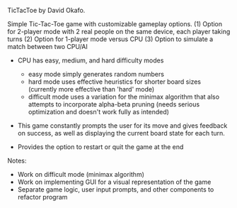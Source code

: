 TicTacToe by David Okafo.

Simple Tic-Tac-Toe game with customizable gameplay options.
(1) Option for 2-player mode with 2 real people on the same device, each player taking turns
(2) Option for 1-player mode versus CPU
(3) Option to simulate a match between two CPU/AI

- CPU has easy, medium, and hard difficulty modes
  - easy mode simply generates random numbers
  - hard mode uses effective heuristics for shorter board sizes (currently more effective than 'hard' mode)
  - difficult mode uses a variation for the minimax algorithm that also attempts to incorporate alpha-beta pruning (needs serious optimization and doesn't work fully as intended)
  

- This game constantly prompts the user for its move and gives feedback on success, as well as displaying the current board state for each turn.
- Provides the option to restart or quit the game at the end


Notes:
- Work on difficult mode (minimax algorithm)
- Work on implementing GUI for a visual representation of the game
- Separate game logic, user input prompts, and other components to refactor program
